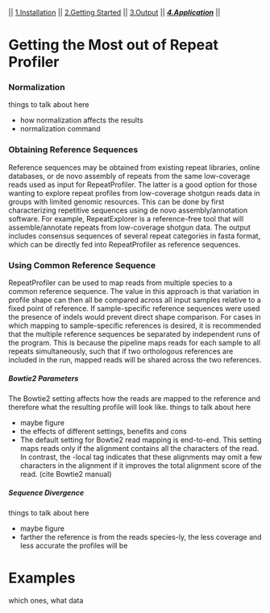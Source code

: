 || [1.Installation](readme.md) ||  [2.Getting Started](gettingstarted.md) || [3.Output](output.md) || [***4.Application***](uses.md) || 

# Getting the Most out of Repeat Profiler 

### Normalization
things to talk about here
- how normalization affects the results
- normalization command

### Obtaining Reference Sequences
Reference sequences may be obtained from existing repeat libraries, online databases, or de novo assembly of repeats from the same low-coverage reads used as input for RepeatProfiler. The latter is a good option for those wanting to explore repeat profiles from low-coverage shotgun reads data in groups with limited genomic resources. This can be done by first characterizing repetitive sequences using de novo assembly/annotation software. For example, RepeatExplorer is a reference-free tool that will assemble/annotate repeats from low-coverage shotgun data. The output includes consensus sequences of several repeat categories in fasta format, which can be directly fed into RepeatProfiler as reference sequences.

### Using Common Reference Sequence
RepeatProfiler can be used to map reads from multiple species to a common reference sequence. The value in this approach is that variation in profile shape can then all be compared across all input samples relative to a fixed point of reference. If sample-specific reference sequences were used the presence of indels would prevent direct shape comparison. For cases in which mapping to sample-specific references is desired, it is recommended that the multiple reference sequences be separated by independent runs of the program. This is because the pipeline maps reads for each sample to all repeats simultaneously, such that if two orthologous references are included in the run, mapped reads will be shared across the two references.

##### Bowtie2 Parameters
The Bowtie2 setting affects how the reads are mapped to the reference and therefore what the resulting profile will look like.
things to talk about here
- maybe figure
- the effects of different settings, benefits and cons
- The default setting for Bowtie2 read mapping is end-to-end. This setting maps reads only if the alignment contains all the characters of the read. In contrast, the -local tag indicates that these alignments may omit a few characters in the alignment if it improves the total alignment score of the read. (cite Bowtie2 manual)
 
##### Sequence Divergence
things to talk about here
- maybe figure
- farther the reference is from the reads species-ly, the less coverage and less accurate the profiles will be

# Examples
which ones, what data
